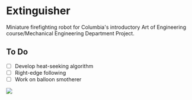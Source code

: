 # Extinguisher
Miniature firefighting robot for Columbia's introductory Art of Engineering course/Mechanical Engineering Department Project.

To Do
---
- [ ] Develop heat-seeking algorithm
- [ ] Right-edge following
- [ ] Work on balloon smotherer

![](https://i.gyazo.com/6ca9e9e6f85f7efbd7b934d8a1ebb0b6.png)

